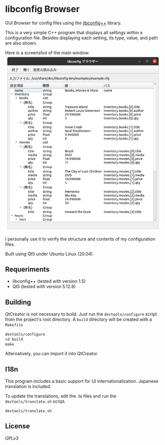 # libconfig Browser

GUI Browser for config files using the [libconfig++](http://www.hyperrealm.com/libconfig/) library.

This is a very simple C++ program that displays all settings within a configuration file.
Besides displaying each setting, its type, value, and path are also shown.

Here is a screenshot of the main window:
<img src= "docs/main-screenshot_jp.png"/>

I personally use it to verify the structure and contents of my configuration files.

Built using Qt5 under Ubuntu Linux (20.04)

## Requeriments

- libconfig++ (tested with version 1.5)
- Qt5 (tested with version 5.12.8)
 
## Building
QtCreator is not necessary to build.
Just run the `devtools/configure` script from the project's root directory. A `build` directory will be created with a `Makefile`
```
devtools/configure
cd build
make
```

Alternatively, you can import it into QtCreator.

## I18n

This program includes a basic support for UI internationalization. Japanese translation is included.

To update the translations, edit the .ts files and run the `devtools/translate.sh` script.
```
devtools/translate.sh
```

## License
GPLv3
